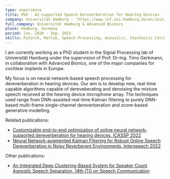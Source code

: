 ```yaml
---
type: experience
title: PhD - AI-supported Speech Dereverberation for Hearing Devices
company: Universität Hamburg - 'https://www.inf.uni-hamburg.de/en/inst/ab/sp/people/lemercier.html' - '/experience/uhh.png', Advanced Bionics - 'advancedbionics.com' - '/experience/ab.jpg'
full_company: Universität Hamburg & Advanced Bionics
place: Hamburg, Germany
period: Jun. 2020 - Sep. 2023
skills: Pytorch, Matlab, Speech Processing, Acoustics, Stochastic Calculus
---
```


I am currently working as a PhD student in the Signal Processing lab of Universität Hamburg under the supervision of Prof. Dr-Ing. Timo Gerkmann, in collaboration with Advanced Bionics, one of the major companies for cochlear implants in Europe. 

My focus is on neural network-based speech processing for dereverberation in hearing devices. Our aim is to develop new, real-time capable algorithms capable of dereveberating and denoising the mixture speech received at the hearing device microphone array. The techniques used range from DNN-assisted real-time Kalman filtering to purely DNN-based multi-frame single-channel dereverberation and score-based generative modelling.

Related publications:
- <a href="/_posts/2021-11-01-icassp2022.md" class="inner-link"> Customizable end-to-end optimization of online neural network-supported dereverberation for hearing devices, ICASSP 2022 </a>
- <a href="/_posts/2022-06-01-interspeech2022.md" class="inner-link"> Neural Network-augmented Kalman Filtering for Robust Online Speech Dereverberation in Noisy Reverberant Environments, Interspeech 2022 </a>

Other publications:
- <a href="/_posts/2021-09-01-itg2021.md" class="inner-link"> An Integrated Deep Clustering-Based System for Speaker Count Agnostic Speech Separation, 14th ITG on Speech Communication </a>
